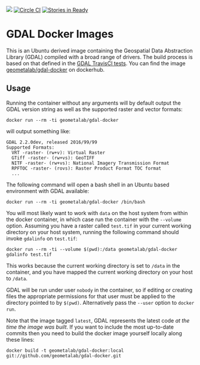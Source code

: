 [![](https://imagelayers.io/badge/geometalab/gdal-docker:latest.svg)](https://imagelayers.io/?images=geometalab/gdal-docker:latest 'Get your own badge on imagelayers.io')
[![Circle CI](https://circleci.com/gh/geometalab/gdal-docker.svg?style=svg)](https://circleci.com/gh/geometalab/gdal-docker)
[![Stories in Ready](https://badge.waffle.io/geometalab/gdal-docker.svg?label=ready&title=Ready)](http://waffle.io/geometalab/gdal-docker)

# GDAL Docker Images

This is an Ubuntu derived image containing the Geospatial Data Abstraction
Library (GDAL) compiled with a broad range of drivers. The build process is
based on that defined in the
[GDAL TravisCI tests](https://github.com/OSGeo/gdal/blob/trunk/.travis.yml).
You can find the image [geometalab/gdal-docker][dockerimage] on dockerhub.

[dockerimage]: https://hub.docker.com/r/geometalab/gdal-docker/

## Usage

Running the container without any arguments will by default output the GDAL
version string as well as the supported raster and vector formats:
```
docker run --rm -ti geometalab/gdal-docker
```
will output something like:
```
GDAL 2.2.0dev, released 2016/99/99
Supported Formats:
  VRT -raster- (rw+v): Virtual Raster
  GTiff -raster- (rw+vs): GeoTIFF
  NITF -raster- (rw+vs): National Imagery Transmission Format
  RPFTOC -raster- (rovs): Raster Product Format TOC format
  ...
```

The following command will open a bash shell in an Ubuntu based environment
with GDAL available:

    docker run --rm -ti geometalab/gdal-docker /bin/bash

You will most likely want to work with `data` on the host system from within the
docker container, in which case run the container with the `--volume` option. Assuming
you have a raster called `test.tif` in your current working directory on your
host system, running the following command should invoke `gdalinfo` on
`test.tif`:

    docker run --rm -ti --volume $(pwd):/data geometalab/gdal-docker gdalinfo test.tif

This works because the current working directory is set to `/data` in the
container, and you have mapped the current working directory on your host to
`/data`.

GDAL will be run under user `nobody` in the container, so if editing or creating
files the appropriate permissions for that user must be applied to the directory
pointed to by `$(pwd)`.  Alternatively pass the `--user` option to `docker run`.

Note that the image tagged `latest`, GDAL represents the latest code *at the
time the image was built*. If you want to include the most up-to-date commits
then you need to build the docker image yourself locally along these lines:

    docker build -t geometalab/gdal-docker:local git://github.com/geometalab/gdal-docker.git
